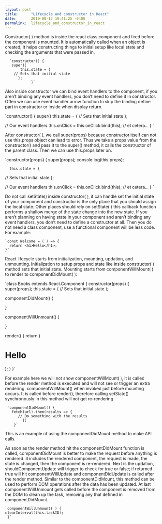 ```yaml
---
layout: post
title:      "Lifecycle and constructor in React"
date:       2019-08-13 19:41:25 -0400
permalink:  lifecycle_and_constructor_in_react
---
```


  Constructor( ) method is inside the react class component and fired before the component is mounted. It is automatically called when an object is created, it helps constructing things  to initial setup like local state and checking the arguments that were passed in. 

	  `constructor() {
       super()
           this.state = {
		// Sets that initial state
          };
				}`
				
 Also inside constructor we can bind event handlers to the component, if you aren’t binding any event handlers, you don’t need to define it in constructor. Often we can use event handler arrow function to skip the binding define part in constructor or inside when display return. 
	
 `constructor() {
    super()
      this.state = {
	// Sets that initial state
      };

  // Our event handlers
    this.onClick = this.onClick.bind(this);
    // et cetera...
   } `

 After constructor( ), we call super(props) because constructor itself can not use this.props object can lead to error. Thus we take a props value from the constructor() and pass it to the super() method, it calls the constructor of the parent class. Then we can use this.props later on.

 `constructor(props) {
    super(props);
      console.log(this.props);
 
      this.state = {
   // Sets that initial state
     };

  // Our event handlers
  this.onClick = this.onClick.bind(this);
  // et cetera...
} `
 
  Do not call setState() inside constructor( ), it can handle set the initial state of your component and constructor is the only place that you should assign the local state. Other places should rely on setState( ) this callback function performs a shallow merge of the state change into the new state. If you aren’t planning on having state in your component and aren’t binding any event handlers, you don’t need to define a constructor at all. Then you do not need a class component, use a functional component will be less code. For example:
	
	`const Welcome = ( ) => {
      return <h1>Hello</h1>;
    }`
		
  React lifecycle starts from initialization, mounting, updation, and unmounting. Initialization to setup props and state like inside constructor( ) method sets that initial state. Mounting starts from componentWillMount( ) to render to componentDidMount( ):
	
`class Books extends React.Component {
   constructor(props) {
      super(props);
       this.state = {
    // Sets that initial state
  };

  componentDidMount() {

  }

  componentWillUnmount() {

  }

  render() {
    return (
      <div>
        <h1>Hello</h1>
      </div>
    );
  }
 }`
 
  For example here we will not show componentWillMount( ), it is called before the render method is executed and will not see or trigger an extra rendering. componentWillMount() when invoked just before mounting occurs. It is called before render(), therefore calling setState() synchronously in this method will not get re-rendering. 
	
	 `componentDidMount() {
       fetch(url).then(results => {
          // Do something with the results
            })
        }`
This is an example of using the componentDidMount method to make API calls.

 As soon as the render method hit the componentDidMount function is called, componentDidMount is better to make the request before anything is rendered. it includes the rendered component, the request is made, the state is changed, then the component is re-rendered. Next is the updation, shouldComponentUpdate will trigger to check for true or false; if returned true will hit componentWillUpdate and componentDidUpdate is called after the render method. Similar to the componentDidMount, this method can be used to perform DOM operations after the data has been updated. At last componentWillUnmount gets called before the component is removed from the DOM to clean up the task, removing any that defined in componentDidMount.
	
	`componentWillUnmount( ) {
    clearInterval(this.taskID);
     }`


